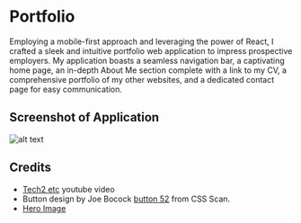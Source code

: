 # Portfolio

Employing a mobile-first approach and leveraging the power of React, I crafted a sleek and intuitive portfolio web application to impress prospective employers. My application boasts a seamless navigation bar, a captivating home page, an in-depth About Me section complete with a link to my CV, a comprehensive portfolio of my other websites, and a dedicated contact page for easy communication.

## Screenshot of Application

![alt text]()

## Credits 

- [Tech2 etc](https://www.youtube.com/watch?v=0h2b4ftbZcU&t=321s) youtube video
- Button design by Joe Bocock [button 52](https://getcssscan.com/css-buttons-examples) from CSS Scan.
- [Hero Image](https://www.pexels.com/photo/green-cactus-plant-on-pot-403571/)

